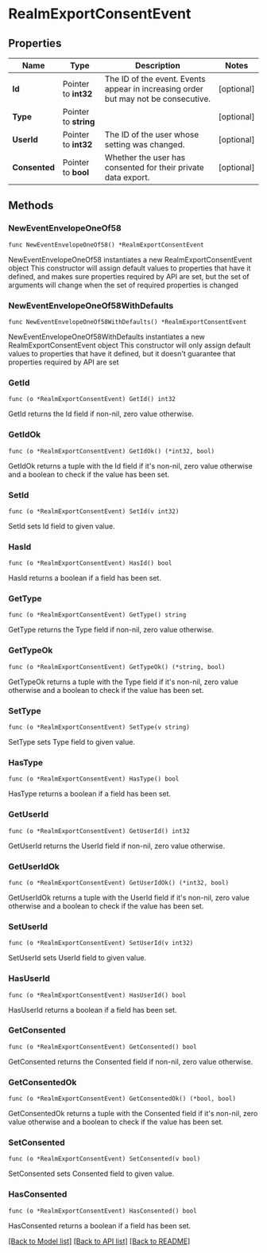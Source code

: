 # RealmExportConsentEvent

## Properties

Name | Type | Description | Notes
------------ | ------------- | ------------- | -------------
**Id** | Pointer to **int32** | The ID of the event. Events appear in increasing order but may not be consecutive.  | [optional] 
**Type** | Pointer to **string** |  | [optional] 
**UserId** | Pointer to **int32** | The ID of the user whose setting was changed.  | [optional] 
**Consented** | Pointer to **bool** | Whether the user has consented for their private data export.  | [optional] 

## Methods

### NewEventEnvelopeOneOf58

`func NewEventEnvelopeOneOf58() *RealmExportConsentEvent`

NewEventEnvelopeOneOf58 instantiates a new RealmExportConsentEvent object
This constructor will assign default values to properties that have it defined,
and makes sure properties required by API are set, but the set of arguments
will change when the set of required properties is changed

### NewEventEnvelopeOneOf58WithDefaults

`func NewEventEnvelopeOneOf58WithDefaults() *RealmExportConsentEvent`

NewEventEnvelopeOneOf58WithDefaults instantiates a new RealmExportConsentEvent object
This constructor will only assign default values to properties that have it defined,
but it doesn't guarantee that properties required by API are set

### GetId

`func (o *RealmExportConsentEvent) GetId() int32`

GetId returns the Id field if non-nil, zero value otherwise.

### GetIdOk

`func (o *RealmExportConsentEvent) GetIdOk() (*int32, bool)`

GetIdOk returns a tuple with the Id field if it's non-nil, zero value otherwise
and a boolean to check if the value has been set.

### SetId

`func (o *RealmExportConsentEvent) SetId(v int32)`

SetId sets Id field to given value.

### HasId

`func (o *RealmExportConsentEvent) HasId() bool`

HasId returns a boolean if a field has been set.

### GetType

`func (o *RealmExportConsentEvent) GetType() string`

GetType returns the Type field if non-nil, zero value otherwise.

### GetTypeOk

`func (o *RealmExportConsentEvent) GetTypeOk() (*string, bool)`

GetTypeOk returns a tuple with the Type field if it's non-nil, zero value otherwise
and a boolean to check if the value has been set.

### SetType

`func (o *RealmExportConsentEvent) SetType(v string)`

SetType sets Type field to given value.

### HasType

`func (o *RealmExportConsentEvent) HasType() bool`

HasType returns a boolean if a field has been set.

### GetUserId

`func (o *RealmExportConsentEvent) GetUserId() int32`

GetUserId returns the UserId field if non-nil, zero value otherwise.

### GetUserIdOk

`func (o *RealmExportConsentEvent) GetUserIdOk() (*int32, bool)`

GetUserIdOk returns a tuple with the UserId field if it's non-nil, zero value otherwise
and a boolean to check if the value has been set.

### SetUserId

`func (o *RealmExportConsentEvent) SetUserId(v int32)`

SetUserId sets UserId field to given value.

### HasUserId

`func (o *RealmExportConsentEvent) HasUserId() bool`

HasUserId returns a boolean if a field has been set.

### GetConsented

`func (o *RealmExportConsentEvent) GetConsented() bool`

GetConsented returns the Consented field if non-nil, zero value otherwise.

### GetConsentedOk

`func (o *RealmExportConsentEvent) GetConsentedOk() (*bool, bool)`

GetConsentedOk returns a tuple with the Consented field if it's non-nil, zero value otherwise
and a boolean to check if the value has been set.

### SetConsented

`func (o *RealmExportConsentEvent) SetConsented(v bool)`

SetConsented sets Consented field to given value.

### HasConsented

`func (o *RealmExportConsentEvent) HasConsented() bool`

HasConsented returns a boolean if a field has been set.


[[Back to Model list]](../README.md#documentation-for-models) [[Back to API list]](../README.md#documentation-for-api-endpoints) [[Back to README]](../README.md)


